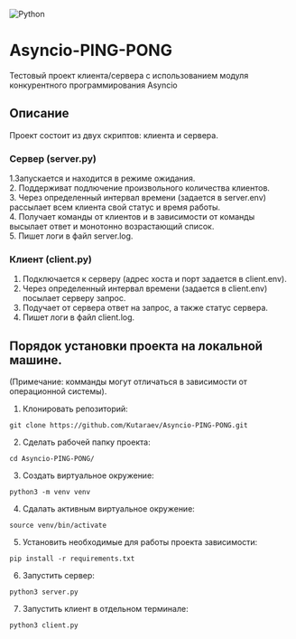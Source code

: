 ![Python](https://img.shields.io/badge/Python-3776AB?style=for-the-badge&logo=python&logoColor=white)
# Asyncio-PING-PONG
Тестовый проект клиента/сервера с использованием модуля конкурентного программирования Asyncio
## Описание
Проект состоит из двух скриптов: клиента и сервера.
### Сервер (server.py)
1.Запускается и находится в режиме ожидания.  
2. Поддерживат подлючение произвольного количества клиентов.  
3. Через определенный интервал времени (задается в server.env) рассылает всем клиента свой статус и время работы.  
4. Получает команды от клиентов и в зависимости от команды высылает ответ и монотонно возрастающий список.  
5. Пишет логи в файл server.log.  


### Клиент (client.py)
1. Подключается к серверу (адрес хоста и порт задается в client.env).  
2. Через определенный интервал времени (задается в client.env) посылает серверу запрос.  
3. Подучает от сервера ответ на запрос, а также статус сервера.  
4. Пишет логи в файл client.log.  

## Порядок установки проекта на локальной машине.
(Примечание: комманды могут отличаться в зависимости от операционной системы).  
1. Клонировать репозиторий:  
```
git clone https://github.com/Kutaraev/Asyncio-PING-PONG.git
```
2. Сделать рабочей папку проекта:  
```
cd Asyncio-PING-PONG/
```
3. Создать виртуальное окружение:  
```
python3 -m venv venv
```
4. Сдалать активным виртуальное окружение:  
```
source venv/bin/activate
```
5. Установить необходимые для работы проекта зависимости:  
```
pip install -r requirements.txt
```
6. Запустить сервер:  
```
python3 server.py
```
7. Запустить клиент в отдельном терминале:  
```
python3 client.py
```
